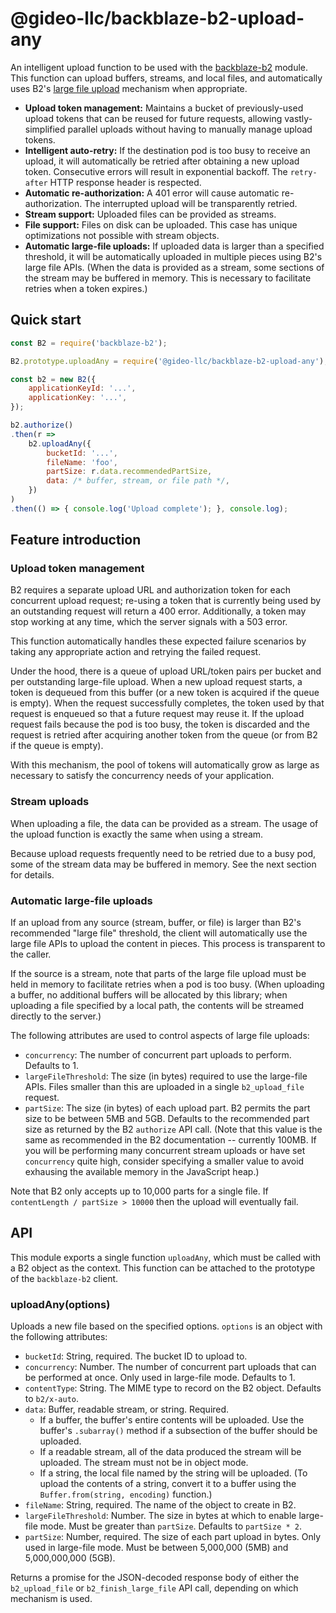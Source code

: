 # @gideo-llc/backblaze-b2-upload-any

An intelligent upload function to be used with the [backblaze-b2](https://www.npmjs.com/package/backblaze-b2) module. This function can upload buffers, streams, and local files, and automatically uses B2's [large file upload](https://www.backblaze.com/b2/docs/large_files.html) mechanism when appropriate.

* **Upload token management:** Maintains a bucket of previously-used upload tokens that can be reused for future requests, allowing vastly-simplified parallel uploads without having to manually manage upload tokens.
* **Intelligent auto-retry:** If the destination pod is too busy to receive an upload, it will automatically be retried after obtaining a new upload token. Consecutive errors will result in exponential backoff. The `retry-after` HTTP response header is respected.
* **Automatic re-authorization:** A 401 error will cause automatic re-authorization. The interrupted upload will be transparently retried.
* **Stream support:** Uploaded files can be provided as streams.
* **File support:** Files on disk can be uploaded. This case has unique optimizations not possible with stream objects.
* **Automatic large-file uploads:** If uploaded data is larger than a specified threshold, it will be automatically uploaded in multiple pieces using B2's large file APIs. (When the data is provided as a stream, some sections of the stream may be buffered in memory. This is necessary to facilitate retries when a token expires.)

## Quick start

```js
const B2 = require('backblaze-b2');

B2.prototype.uploadAny = require('@gideo-llc/backblaze-b2-upload-any');

const b2 = new B2({
    applicationKeyId: '...',
    applicationKey: '...',
});

b2.authorize()
.then(r =>
    b2.uploadAny({
        bucketId: '...',
        fileName: 'foo',
        partSize: r.data.recommendedPartSize,
        data: /* buffer, stream, or file path */,
    })
)
.then(() => { console.log('Upload complete'); }, console.log);
```

## Feature introduction

### Upload token management

B2 requires a separate upload URL and authorization token for each concurrent upload request; re-using a token that is currently being used by an outstanding request will return a 400 error. Additionally, a token may stop working at any time, which the server signals with a 503 error.

This function automatically handles these expected failure scenarios by taking any appropriate action and retrying the failed request.

Under the hood, there is a queue of upload URL/token pairs per bucket and per outstanding large-file upload. When a new upload request starts, a token is dequeued from this buffer (or a new token is acquired if the queue is empty). When the request successfully completes, the token used by that request is enqueued so that a future request may reuse it. If the upload request fails because the pod is too busy, the token is discarded and the request is retried after acquiring another token from the queue (or from B2 if the queue is empty).

With this mechanism, the pool of tokens will automatically grow as large as necessary to satisfy the concurrency needs of your application.

### Stream uploads

When uploading a file, the data can be provided as a stream. The usage of the upload function is exactly the same when using a stream.

Because upload requests frequently need to be retried due to a busy pod, some of the stream data may be buffered in memory. See the next section for details.

### Automatic large-file uploads

If an upload from any source (stream, buffer, or file) is larger than B2's recommended "large file" threshold, the client will automatically use the large file APIs to upload the content in pieces. This process is transparent to the caller.

If the source is a stream, note that parts of the large file upload must be held in memory to facilitate retries when a pod is too busy. (When uploading a buffer, no additional buffers will be allocated by this library; when uploading a file specified by a local path, the contents will be streamed directly to the server.)

The following attributes are used to control aspects of large file uploads:

* `concurrency`: The number of concurrent part uploads to perform. Defaults to 1.
* `largeFileThreshold`: The size (in bytes) required to use the large-file APIs. Files smaller than this are uploaded in a single `b2_upload_file` request.
* `partSize`: The size (in bytes) of each upload part. B2 permits the part size to be between 5MB and 5GB. Defaults to the recommended part size as returned by the B2 `authorize` API call. (Note that this value is the same as recommended in the B2 documentation -- currently 100MB. If you will be performing many concurrent stream uploads or have set `concurrency` quite high, consider specifying a smaller value to avoid exhausing the available memory in the JavaScript heap.)

Note that B2 only accepts up to 10,000 parts for a single file. If `contentLength / partSize > 10000` then the upload will eventually fail.

## API

This module exports a single function `uploadAny`, which must be called with a B2 object as the context. This function can be attached to the prototype of the `backblaze-b2` client.

### uploadAny(options)

Uploads a new file based on the specified options. `options` is an object with the following attributes:

* `bucketId`: String, required. The bucket ID to upload to.
* `concurrency`: Number. The number of concurrent part uploads that can be performed at once. Only used in large-file mode. Defaults to 1.
* `contentType`: String. The MIME type to record on the B2 object. Defaults to `b2/x-auto`.
* `data`: Buffer, readable stream, or string. Required.
  * If a buffer, the buffer's entire contents will be uploaded. Use the buffer's `.subarray()` method if a subsection of the buffer should be uploaded.
  * If a readable stream, all of the data produced the stream will be uploaded. The stream must not be in object mode.
  * If a string, the local file named by the string will be uploaded. (To upload the contents of a string, convert it to a buffer using the `Buffer.from(string, encoding)` function.)
* `fileName`: String, required. The name of the object to create in B2.
* `largeFileThreshold`: Number. The size in bytes at which to enable large-file mode. Must be greater than `partSize`. Defaults to `partSize * 2`.
* `partSize`: Number, required. The size of each part upload in bytes. Only used in large-file mode. Must be between 5,000,000 (5MB) and 5,000,000,000 (5GB).

Returns a promise for the JSON-decoded response body of either the `b2_upload_file` or `b2_finish_large_file` API call, depending on which mechanism is used.
